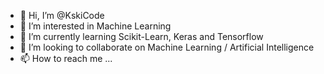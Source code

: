 - 👋 Hi, I’m @KskiCode
- 👀 I’m interested in Machine Learning
- 🌱 I’m currently learning Scikit-Learn, Keras and Tensorflow
- 💞️ I’m looking to collaborate on Machine Learning / Artificial Intelligence
- 📫 How to reach me ...

<!---
KskiCode/KskiCode is a ✨ special ✨ repository because its `README.md` (this file) appears on your GitHub profile.
You can click the Preview link to take a look at your changes.
--->
